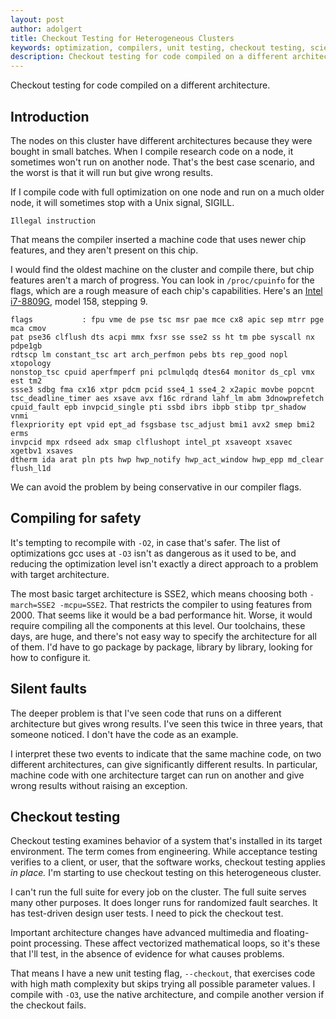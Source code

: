 ```yaml
---
layout: post
author: adolgert
title: Checkout Testing for Heterogeneous Clusters
keywords: optimization, compilers, unit testing, checkout testing, scientific software
description: Checkout testing for code compiled on a different architecture
---
```


Checkout testing for code compiled on a different architecture.

## Introduction

The nodes on this cluster have different architectures because they were bought
in small batches. When I compile research code on a node, it sometimes won't run
on another node. That's the best case scenario, and the worst is that it will
run but give wrong results.

If I compile code with full optimization on one node and run on a much older
node, it will sometimes stop with a Unix signal, SIGILL.

```
Illegal instruction
```

That means the compiler inserted a machine code that uses newer chip features,
and they aren't present on this chip.

I would find the oldest machine on the cluster and compile there, but
chip features aren't a march of progress. You can look in `/proc/cpuinfo`
for the flags, which are a rough measure of each chip's capabilities.
Here's an [Intel i7-8809G](https://ark.intel.com/content/www/us/en/ark/products/130409/intel-core-i7-8809g-processor-with-radeon-rx-vega-m-gh-graphics-8m-cache-up-to-4-20-ghz.html), model 158, stepping 9.

```
flags           : fpu vme de pse tsc msr pae mce cx8 apic sep mtrr pge mca cmov
pat pse36 clflush dts acpi mmx fxsr sse sse2 ss ht tm pbe syscall nx pdpe1gb
rdtscp lm constant_tsc art arch_perfmon pebs bts rep_good nopl xtopology
nonstop_tsc cpuid aperfmperf pni pclmulqdq dtes64 monitor ds_cpl vmx est tm2
ssse3 sdbg fma cx16 xtpr pdcm pcid sse4_1 sse4_2 x2apic movbe popcnt
tsc_deadline_timer aes xsave avx f16c rdrand lahf_lm abm 3dnowprefetch
cpuid_fault epb invpcid_single pti ssbd ibrs ibpb stibp tpr_shadow vnmi
flexpriority ept vpid ept_ad fsgsbase tsc_adjust bmi1 avx2 smep bmi2 erms
invpcid mpx rdseed adx smap clflushopt intel_pt xsaveopt xsavec xgetbv1 xsaves
dtherm ida arat pln pts hwp hwp_notify hwp_act_window hwp_epp md_clear flush_l1d
```

We can avoid the problem by being conservative in our compiler flags.


## Compiling for safety

It's tempting to recompile with `-O2`, in case that's safer. The list of optimizations
gcc uses at `-O3` isn't as dangerous as it used to be, and reducing
the optimization level isn't exactly a direct approach to a problem
with target architecture.

The most basic target architecture is SSE2, which means choosing both `-march=SSE2 -mcpu=SSE2`.
That restricts the compiler to using features from 2000. That seems like it
would be a bad performance hit. Worse, it would require compiling all the
components at this level. Our toolchains, these days, are huge, and there's
not easy way to specify the architecture for all of them. I'd have
to go package by package, library by library, looking for how to configure it.


## Silent faults

The deeper problem is that I've seen code that runs on a different architecture
but gives wrong results. I've seen this twice in three years, that someone
noticed. I don't have the code as an example.

I interpret these two events to indicate that the same machine code,
on two different architectures, can give significantly different results.
In particular, machine code with one architecture target can run
on another and give wrong results without raising an exception.


## Checkout testing

Checkout testing examines behavior of a system that's installed in its
target environment. The term comes from engineering. While acceptance
testing verifies to a client, or user, that the software works, checkout
testing applies *in place.* I'm starting to use checkout testing
on this heterogeneous cluster.

I can't run the full suite for every job on the cluster. The full
suite serves many other purposes. It does longer runs for randomized
fault searches. It has test-driven design user tests. I need to
pick the checkout test.

Important architecture changes have advanced multimedia and
floating-point processing. These affect vectorized mathematical
loops, so it's these that I'll test, in the absence of evidence
for what causes problems.

That means I have a new unit testing flag, `--checkout`, that
exercises code with high math complexity but skips trying all
possible parameter values. I compile with `-O3`, use the
native architecture, and compile another version if the checkout
fails.
